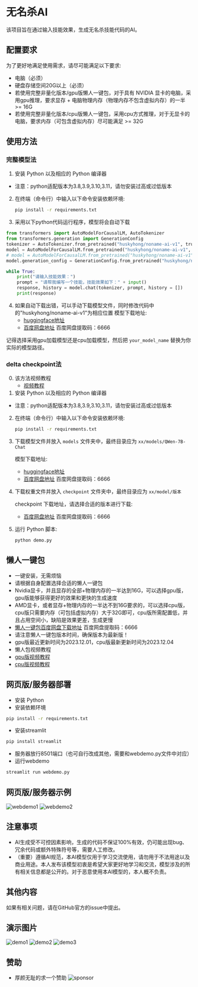 # 无名杀AI

该项目旨在通过输入技能效果，生成无名杀技能代码的AI。

## 配置要求

为了更好地满足使用需求，请尽可能满足以下要求:

- 电脑（必须）
- 硬盘存储空间20G以上（必须）
- 若使用完整非量化版本/gpu版懒人一键包，对于具有 NVIDIA 显卡的电脑，采用gpu推理，要求显存 + 电脑物理内存（物理内存不包含虚拟内存）的一半 >= 16G
- 若使用完整非量化版本/cpu版懒人一键包，采用cpu方式推理，对于无显卡的电脑，要求内存（可包含虚拟内存）尽可能满足 >= 32G

## 使用方法
### 完整模型法
1. 安装 Python 以及相应的 Python 编译器
  - 注意：python适配版本为3.8,3.9,3.10,3.11，请勿安装过高或过低版本
2. 在终端（命令行）中输入以下命令安装依赖环境:

   ```bash
   pip install -r requirements.txt
   ```
3. 采用以下python代码运行程序，模型将会自动下载
```python
from transformers import AutoModelForCausalLM, AutoTokenizer
from transformers.generation import GenerationConfig
tokenizer = AutoTokenizer.from_pretrained("huskyhong/noname-ai-v1", trust_remote_code=True)
model = AutoModelForCausalLM.from_pretrained("huskyhong/noname-ai-v1", device_map="auto", trust_remote_code=True).eval() # 采用gpu加载模型
# model = AutoModelForCausalLM.from_pretrained("huskyhong/noname-ai-v1", device_map="cpu", trust_remote_code=True).eval() # 采用cpu加载模型
model.generation_config = GenerationConfig.from_pretrained("huskyhong/noname-ai-v1", trust_remote_code=True) # 可指定不同的生成长度、top_p等相关超参

while True:
    print("请输入技能效果：")
    prompt = "请帮我编写一个技能，技能效果如下：" + input()
    response, history = model.chat(tokenizer, prompt, history = [])
    print(response)
```
4. 如果自动下载出错，可以手动下载模型文件，同时修改代码中的"huskyhong/noname-ai-v1"为相应位置
      模型下载地址:
   - [huggingface地址](https://huggingface.co/huskyhong/noname-ai-v1)
   - [百度网盘地址](https://pan.baidu.com/s/1Ox471XuHF_gJbcPPnSZe7g?pwd=6666) 百度网盘提取码：6666 


记得选择采用gpu加载模型还是cpu加载模型，然后把 `your_model_name` 替换为你实际的模型路径。

### delta checkpoint法
0. 该方法视频教程
   - [视频教程](https://www.bilibili.com/video/BV1j94y1E7qL)
1. 安装 Python 以及相应的 Python 编译器
  - 注意：python适配版本为3.8,3.9,3.10,3.11，请勿安装过高或过低版本
2. 在终端（命令行）中输入以下命令安装依赖环境:

   ```bash
   pip install -r requirements.txt
   ```

3. 下载模型文件并放入 `models` 文件夹中，最终目录应为 `xx/models/QWen-7B-Chat`

   模型下载地址:
   - [huggingface地址](https://huggingface.co/Qwen/Qwen-7B-Chat)
   - [百度网盘地址](https://pan.baidu.com/s/1OrB_dEACkyhp-iOkP2RkJg?pwd=6666) 百度网盘提取码：6666

4. 下载权重文件并放入 `checkpoint` 文件夹中，最终目录应为 `xx/model/版本`

   checkpoint 下载地址，请选择合适的版本进行下载:
   - [百度网盘地址](https://pan.baidu.com/s/1nugDoRroD2I0dX3fcP9umA?pwd=6666) 百度网盘提取码：6666

5. 运行 Python 脚本:

   ```bash
   python demo.py
   ```
## 懒人一键包
- 一键安装，无需烦恼
- 请根据自身配置选择合适的懒人一键包
- Nvidia显卡，并且显存的全部+物理内存的一半达到16G，可以选择gpu版，gpu版能够获得更好的效果和更快的生成速度
- AMD显卡，或者显存+物理内存的一半达不到16G要求的，可以选择cpu版，cpu版只需要内存（可包括虚拟内存）大于32G即可，cpu版所需配置低，并且占用空间小，缺陷是效果更差，生成更慢
- [懒人一键包百度网盘下载地址](https://pan.baidu.com/s/1zIcRZtQv5oIdu7_abie9Vw?pwd=6666) 百度网盘提取码：6666
- 请注意懒人一键包版本时间，确保版本为最新版！
- gpu版最近更新时间为2023.12.01，cpu版最新更新时间为2023.12.04
- 懒人包视频教程
- [gpu版视频教程](https://www.bilibili.com/video/BV1eN41177KV)
- [cpu版视频教程](https://www.bilibili.com/video/BV1ej41157ns)
## 网页版/服务器部署
   - 安装 Python 
   - 安装依赖环境
   ```bash
   pip install -r requirements.txt
   ```
  - 安装streamlit
   ```bash
   pip install streamlit
   ```
   - 服务器放行8501端口（也可自行改成其他，需要和webdemo.py文件中对应）
   - 运行webdemo
   ```bash
   streamlit run webdemo.py
   ```
   
## 网页版/服务器示例
![webdemo1](./webdemo1.png)
![webdemo2](./webdemo2.png)
## 注意事项

- AI生成受不可控因素影响，生成的代码不保证100%有效，仍可能出现bug、冗余代码或额外特殊符号等，需要人工修改。
- （重要）遵循AI规范，本AI模型仅用于学习交流使用，请勿用于不法用途以及商业用途。本人发布该模型初衷是希望大家更好地学习和交流，模型涉及的所有相关信息都是公开的。对于恶意使用本AI模型的，本人概不负责。

## 其他内容

如果有相关问题，请在GitHub官方的issue中提出。

## 演示图片

![demo1](./demo1.jpg)
![demo2](./demo2.jpg)
![demo3](./demo3.jpg)

## 赞助
- 厚颜无耻的求一个赞助
![sponsor](./sponsor.jpg)
